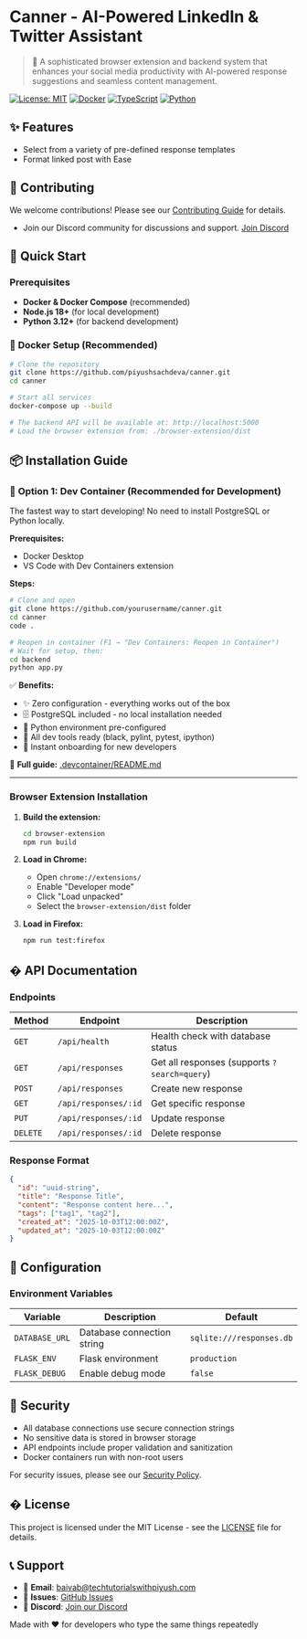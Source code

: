 # Canner - AI-Powered LinkedIn & Twitter Assistant

> 🚀 A sophisticated browser extension and backend system that enhances your social media productivity with AI-powered response suggestions and seamless content management.

[![License: MIT](https://img.shields.io/badge/License-MIT-yellow.svg)](https://opensource.org/licenses/MIT)
[![Docker](https://img.shields.io/badge/Docker-Ready-blue.svg)](https://docker.com)
[![TypeScript](https://img.shields.io/badge/TypeScript-Ready-3178C6.svg)](https://www.typescriptlang.org/)
[![Python](https://img.shields.io/badge/Python-3.12-3776AB.svg)](https://python.org)

## ✨ Features
- Select from a variety of pre-defined response templates
- Format linked post with Ease

## 📄 **Contributing**

We welcome contributions! Please see our [Contributing Guide](CONTRIBUTING.md) for details.
- Join our Discord community for discussions and support. [Join Discord](https://discord.com/invite/the-cloudops-community-1030513521122885642)


## 🚀 Quick Start

### Prerequisites

- **Docker & Docker Compose** (recommended)
- **Node.js 18+** (for local development)
- **Python 3.12+** (for backend development)

### 🐳 **Docker Setup (Recommended)**

```bash
# Clone the repository
git clone https://github.com/piyushsachdeva/canner.git
cd canner

# Start all services
docker-compose up --build

# The backend API will be available at: http://localhost:5000
# Load the browser extension from: ./browser-extension/dist
```

## 📦 **Installation Guide**

### 🚀 **Option 1: Dev Container (Recommended for Development)**

The fastest way to start developing! No need to install PostgreSQL or Python locally.

**Prerequisites:**

- Docker Desktop
- VS Code with Dev Containers extension

**Steps:**

```bash
# Clone and open
git clone https://github.com/yourusername/canner.git
cd canner
code .

# Reopen in container (F1 → "Dev Containers: Reopen in Container")
# Wait for setup, then:
cd backend
python app.py
```

✅ **Benefits:**

- ✨ Zero configuration - everything works out of the box
- 🗄️ PostgreSQL included - no local installation needed
- 🐍 Python environment pre-configured
- 🔧 All dev tools ready (black, pylint, pytest, ipython)
- 🔄 Instant onboarding for new developers

📖 **Full guide:** [.devcontainer/README.md](.devcontainer/README.md)

---

### Browser Extension Installation

1. **Build the extension:**

   ```bash
   cd browser-extension
   npm run build
   ```

2. **Load in Chrome:**
   - Open `chrome://extensions/`
   - Enable "Developer mode"
   - Click "Load unpacked"
   - Select the `browser-extension/dist` folder

3. **Load in Firefox:**

   ```bash
   npm run test:firefox
   ```



## � **API Documentation**

### Endpoints

| Method | Endpoint | Description |
|--------|----------|-------------|
| `GET` | `/api/health` | Health check with database status |
| `GET` | `/api/responses` | Get all responses (supports `?search=query`) |
| `POST` | `/api/responses` | Create new response |
| `GET` | `/api/responses/:id` | Get specific response |
| `PUT` | `/api/responses/:id` | Update response |
| `DELETE` | `/api/responses/:id` | Delete response |

### Response Format

```json
{
  "id": "uuid-string",
  "title": "Response Title",
  "content": "Response content here...",
  "tags": ["tag1", "tag2"],
  "created_at": "2025-10-03T12:00:00Z",
  "updated_at": "2025-10-03T12:00:00Z"
}
```

## 🔧 **Configuration**

### Environment Variables

| Variable | Description | Default |
|----------|-------------|---------|
| `DATABASE_URL` | Database connection string | `sqlite:///responses.db` |
| `FLASK_ENV` | Flask environment | `production` |
| `FLASK_DEBUG` | Enable debug mode | `false` |



## 🔐 **Security**

- All database connections use secure connection strings
- No sensitive data is stored in browser storage
- API endpoints include proper validation and sanitization
- Docker containers run with non-root users

For security issues, please see our [Security Policy](SECURITY.md).

## � **License**

This project is licensed under the MIT License - see the [LICENSE](LICENSE) file for details.

## 📞 **Support**

- 📧 **Email**: [baivab@techtutorialswithpiyush.com](mailto:baivab@techtutorialswithpiyush.com)
- 🐛 **Issues**: [GitHub Issues](https://github.com/piyushsachdeva/canner/issues)
- 💬 **Discord**: [Join our Discord](https://discord.com/invite/the-cloudops-community-1030513521122885642)

Made with ❤️ for developers who type the same things repeatedly
